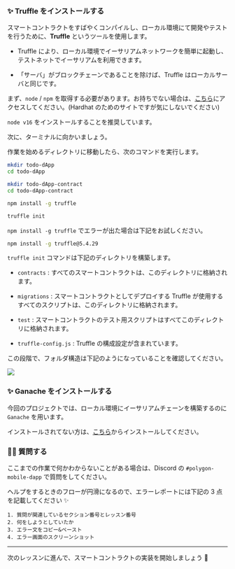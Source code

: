 ### ✨ Truffle をインストールする

スマートコントラクトをすばやくコンパイルし、ローカル環境にて開発やテストを行うために、**Truffle** というツールを使用します。

- Truffle により、ローカル環境でイーサリアムネットワークを簡単に起動し、テストネットでイーサリアムを利用できます。

- 「サーバ」がブロックチェーンであることを除けば、Truffle はローカルサーバと同じです。

まず、`node` / `npm` を取得する必要があります。お持ちでない場合は、[こちら](https://hardhat.org/tutorial/setting-up-the-environment.html)にアクセスしてください。(Hardhat のためのサイトですが気にしないでください)

`node v16` をインストールすることを推奨しています。

次に、ターミナルに向かいましょう。

作業を始めるディレクトリに移動したら、次のコマンドを実行します。

```bash
mkdir todo-dApp
cd todo-dApp

mkdir todo-dApp-contract
cd todo-dApp-contract

npm install -g truffle

truffle init
```

`npm install -g truffle` でエラーが出た場合は下記をお試しください。

```bash
npm install -g truffle@5.4.29
```

`truffle init` コマンドは下記のディレクトリを構築します。

- `contracts` : すべてのスマートコントラクトは、このディレクトリに格納されます。

- `migrations` : スマートコントラクトとしてデプロイする Truffle が使用するすべてのスクリプトは、このディレクトリに格納されます。

- `test` : スマートコントラクトのテスト用スクリプトはすべてこのディレクトリに格納されます。

- `truffle-config.js` : Truffle の構成設定が含まれています。

この段階で、フォルダ構造は下記のようになっていることを確認してください。

![](/public/images/Polygon-Mobile-dApp/section-1/1_1_1.png)

### ✨ Ganache をインストールする

今回のプロジェクトでは、ローカル環境にイーサリアムチェーンを構築するのに `Ganache` を用います。

インストールされてない方は、[こちら](https://trufflesuite.com/ganache/)からインストールしてください。
### 🙋‍♂️ 質問する

ここまでの作業で何かわからないことがある場合は、Discord の `#polygon-mobile-dapp` で質問をしてください。

ヘルプをするときのフローが円滑になるので、エラーレポートには下記の 3 点を記載してください ✨

```
1. 質問が関連しているセクション番号とレッスン番号
2. 何をしようとしていたか
3. エラー文をコピー&ペースト
4. エラー画面のスクリーンショット
```

---

次のレッスンに進んで、スマートコントラクトの実装を開始しましょう 🎉
